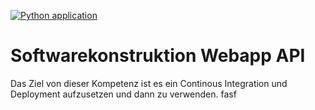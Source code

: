 [![Python application](https://github.com/SimonStaehli/sko_webapp_api/actions/workflows/python-app.yml/badge.svg)](https://github.com/SimonStaehli/sko_webapp_api/actions/workflows/python-app.yml)

# Softwarekonstruktion Webapp API

Das Ziel von dieser Kompetenz ist es ein Continous Integration und Deployment aufzusetzen und dann zu verwenden.
fasf
